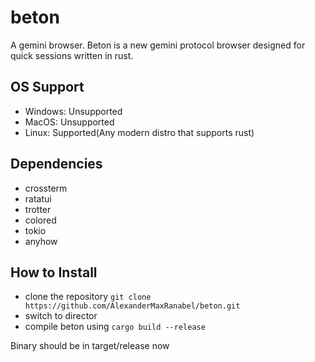 # beton
A gemini browser.
Beton is a new gemini protocol browser designed for quick sessions written in rust.

## OS Support
- Windows: Unsupported
- MacOS: Unsupported
- Linux: Supported(Any modern distro that supports rust)

## Dependencies
- crossterm
- ratatui
- trotter
- colored
- tokio
- anyhow

## How to Install
- clone the repository ```git clone https://github.com/AlexanderMaxRanabel/beton.git```
- switch to director
- compile beton using ```cargo build --release```

Binary should be in target/release now
